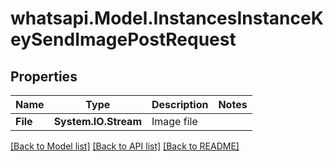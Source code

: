
# whatsapi.Model.InstancesInstanceKeySendImagePostRequest

## Properties

Name | Type | Description | Notes
------------ | ------------- | ------------- | -------------
**File** | **System.IO.Stream** | Image file | 

[[Back to Model list]](../README.md#documentation-for-models)
[[Back to API list]](../README.md#documentation-for-api-endpoints)
[[Back to README]](../README.md)

